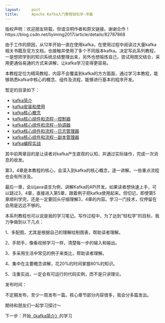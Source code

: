 ```yaml
---
layout:     post
title:      Apache Kafka入门教程轻松学-序篇
---
```

<div id="article_content" class="article_content clearfix csdn-tracking-statistics" data-pid="blog" data-mod="popu_307" data-dsm="post">
								<div class="article-copyright">
					版权声明：欢迎朋友转载，但请注明作者和原文链接。谢谢合作！					https://blog.csdn.net/liyiming2017/article/details/82787868				</div>
								            <link rel="stylesheet" href="https://csdnimg.cn/release/phoenix/template/css/ck_htmledit_views-f76675cdea.css">
						<div class="htmledit_views" id="content_views">
                <p>由于工作的原因，从12年开始一直在使用kafka，在使用过程中阅读过大量kafka相关书籍及官方文档，也接触并使用了多个不同版本kafka。决定写此系列教程，一是想把学到的知识系统总结整理出来，另外也想锻炼自己，尝试用图文结合，采用更通俗易通的方式来讲解，让kafka学习变得更容易。</p>

<p>本教程定位为精简教程，内容不会覆盖到kafka的方方面面，通过学习本教程，能够熟悉kafka中核心的概念、组件及流程，能够进行基本的程序开发。</p>

<p>暂定的目录如下：</p>

<ul><li><a href="https://blog.csdn.net/liyiming2017/article/details/82790040" rel="nofollow">kafka简介</a></li>
	<li><a href="https://blog.csdn.net/liyiming2017/article/details/82790574" rel="nofollow">kafka安装和使用</a></li>
	<li><a href="https://blog.csdn.net/liyiming2017/article/details/82805479" rel="nofollow">kafka核心概念</a></li>
	<li><a href="https://blog.csdn.net/liyiming2017/article/details/82843036" rel="nofollow">kafka核心组件和流程--控制器</a></li>
	<li><a href="https://blog.csdn.net/liyiming2017/article/details/82867765" rel="nofollow">kafka核心组件和流程--协调器</a></li>
	<li><a href="https://blog.csdn.net/liyiming2017/article/details/82968550" rel="nofollow">kafka核心组件和流程--日志管理器</a></li>
	<li><a href="https://blog.csdn.net/liyiming2017/article/details/82984638" rel="nofollow">kafka核心组件和流程--副本管理器</a></li>
	<li><a href="https://blog.csdn.net/liyiming2017/article/details/82986606" rel="nofollow">kafka编程实战</a></li>
</ul><p>其中前两章目的是让读者对kafka产生直观的认知，并通过实际操作，完成一次消息的收发。</p>

<p>第3，4章是本教程的核心，会深入到kafka的核心概念，逐一讲解。一些重点流程也会有所涉及。</p>

<p>最后一章，会以java语言为例，讲解Kafka的API开发。如果读者想快速上手，可以跳过3，4章，直接进入第5章，跟着例子把kafka使用起来。但切记，即使第5章顺利学完，还是一定要回头仔细理解3，4章的内容。学习一门技术，仅停留在会用是远远不够的。</p>

<p>本系列教程也可以说是我的学习笔记。写作过程中，为了达到“轻松学”的目标，我力争做到以下几点：</p>

<p>1、多配图，尤其是根据自己的理解绘制图表，帮助读者理解。</p>

<p>2、手把手，像看视频学习一样，清楚每一步的输入和输出。</p>

<p>3、多采用生活中常见的例子来类比，帮助读者理解。</p>

<p>4、集中在主要概念讲解，花20%的时间掌握80%的知识。</p>

<p>​​​​​​​5、注重实战，一定会有可运行的代码实例，而不是只讲理论。</p>

<p>发布时间：</p>

<p>不定期发布，至少一周发布一篇。核心章节部分内容很多，我会分多篇发出。</p>

<p>期待和朋友们一起学习探讨～</p>

<p>下一步：开始<a href="https://blog.csdn.net/liyiming2017/article/details/82790040" rel="nofollow">《kafka简介》</a>的学习</p>            </div>
                </div>